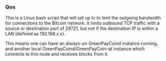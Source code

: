 ### Qos ###

This is a Linux bash script that will set up tc to limit the outgoing bandwidth for connections to the Bitcoin network. It limits outbound TCP traffic with a source or destination port of 29721, but not if the destination IP is within a LAN (defined as 192.168.x.x).

This means one can have an always-on GreenPayCoind instance running, and another local GreenPayCoind/GreenPayCoin-qt instance which connects to this node and receives blocks from it.
